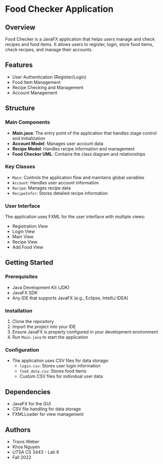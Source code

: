 # Food Checker Application

## Overview
Food Checker is a JavaFX application that helps users manage and check recipes and food items. It allows users to register, login, store food items, check recipes, and manage their accounts.

## Features
- User Authentication (Register/Login)
- Food Item Management
- Recipe Checking and Management
- Account Management

## Structure

### Main Components
- **Main.java**: The entry point of the application that handles stage control and initialization
- **Account Model**: Manages user account data
- **Recipe Model**: Handles recipe information and management
- **Food Checker UML**: Contains the class diagram and relationships

### Key Classes
- `Main`: Controls the application flow and maintains global variables
- `Account`: Handles user account information
- `Recipe`: Manages recipe data
- `RecipeInfor`: Stores detailed recipe information

### User Interface
The application uses FXML for the user interface with multiple views:
- Registration View
- Login View
- Main View
- Recipe View
- Add Food View

## Getting Started

### Prerequisites
- Java Development Kit (JDK)
- JavaFX SDK
- Any IDE that supports JavaFX (e.g., Eclipse, IntelliJ IDEA)

### Installation
1. Clone the repository
2. Import the project into your IDE
3. Ensure JavaFX is properly configured in your development environment
4. Run `Main.java` to start the application

### Configuration
- The application uses CSV files for data storage:
  - `login.csv`: Stores user login information
  - `food_data.csv`: Stores food items
  - Custom CSV files for individual user data

## Dependencies
- JavaFX for the GUI
- CSV file handling for data storage
- FXMLLoader for view management

## Authors
- Travis Weber
- Khoa Nguyen 
- UTSA CS 3443 - Lab 6
- Fall 2022
